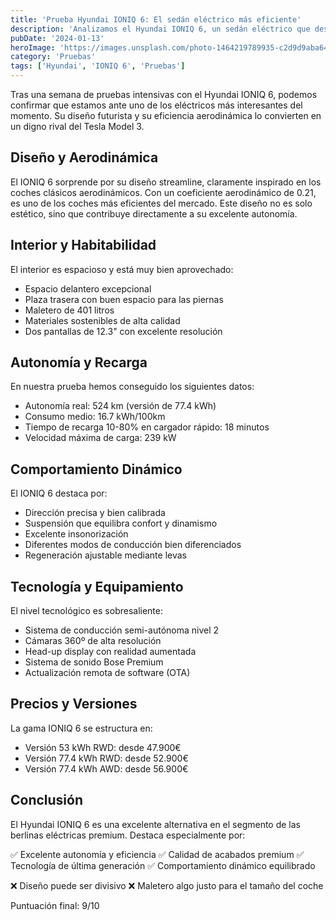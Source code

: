 ```yaml
---
title: 'Prueba Hyundai IONIQ 6: El sedán eléctrico más eficiente'
description: 'Analizamos el Hyundai IONIQ 6, un sedán eléctrico que destaca por su diseño aerodinámico y su eficiencia récord'
pubDate: '2024-01-13'
heroImage: 'https://images.unsplash.com/photo-1464219789935-c2d9d9aba644?q=80&w=2940&auto=format&fit=crop&ixlib=rb-4.0.3&ixid=M3wxMjA3fDB8MHxwaG90by1wYWdlfHx8fGVufDB8fHx8fA%3D%3D'
category: 'Pruebas'
tags: ['Hyundai', 'IONIQ 6', 'Pruebas']
---
```


Tras una semana de pruebas intensivas con el Hyundai IONIQ 6, podemos confirmar que estamos ante uno de los eléctricos más interesantes del momento. Su diseño futurista y su eficiencia aerodinámica lo convierten en un digno rival del Tesla Model 3.

## Diseño y Aerodinámica

El IONIQ 6 sorprende por su diseño streamline, claramente inspirado en los coches clásicos aerodinámicos. Con un coeficiente aerodinámico de 0.21, es uno de los coches más eficientes del mercado. Este diseño no es solo estético, sino que contribuye directamente a su excelente autonomía.

## Interior y Habitabilidad

El interior es espacioso y está muy bien aprovechado:
- Espacio delantero excepcional
- Plaza trasera con buen espacio para las piernas
- Maletero de 401 litros
- Materiales sostenibles de alta calidad
- Dos pantallas de 12.3" con excelente resolución

## Autonomía y Recarga

En nuestra prueba hemos conseguido los siguientes datos:
- Autonomía real: 524 km (versión de 77.4 kWh)
- Consumo medio: 16.7 kWh/100km
- Tiempo de recarga 10-80% en cargador rápido: 18 minutos
- Velocidad máxima de carga: 239 kW

## Comportamiento Dinámico

El IONIQ 6 destaca por:
- Dirección precisa y bien calibrada
- Suspensión que equilibra confort y dinamismo
- Excelente insonorización
- Diferentes modos de conducción bien diferenciados
- Regeneración ajustable mediante levas

## Tecnología y Equipamiento

El nivel tecnológico es sobresaliente:
- Sistema de conducción semi-autónoma nivel 2
- Cámaras 360º de alta resolución
- Head-up display con realidad aumentada
- Sistema de sonido Bose Premium
- Actualización remota de software (OTA)

## Precios y Versiones

La gama IONIQ 6 se estructura en:
- Versión 53 kWh RWD: desde 47.900€
- Versión 77.4 kWh RWD: desde 52.900€
- Versión 77.4 kWh AWD: desde 56.900€

## Conclusión

El Hyundai IONIQ 6 es una excelente alternativa en el segmento de las berlinas eléctricas premium. Destaca especialmente por:

✅ Excelente autonomía y eficiencia
✅ Calidad de acabados premium
✅ Tecnología de última generación
✅ Comportamiento dinámico equilibrado

❌ Diseño puede ser divisivo
❌ Maletero algo justo para el tamaño del coche

Puntuación final: 9/10
